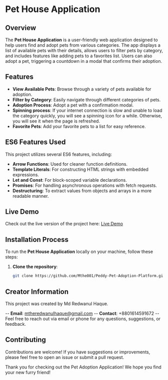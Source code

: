 # Pet House Application

## Overview  
The **Pet House Application** is a user-friendly web application designed to help users find and adopt pets from various categories. The app displays a list of available pets with their details, allows users to filter pets by category, and includes features like adding pets to a favorites list. Users can also adopt a pet, triggering a countdown in a modal that confirms their adoption.

## Features  
- **View Available Pets**: Browse through a variety of pets available for adoption.  
- **Filter by Category**: Easily navigate through different categories of pets.  
- **Adoption Process**: Adopt a pet with a confirmation modal.  
- **Spinning process**: If your internet connection is slow and unable to load the category quickly, you will see a spinning icon for a while. Otherwise, you will see it when the page is refreshed.  
- **Favorite Pets**: Add your favorite pets to a list for easy reference.

## ES6 Features Used  
This project utilizes several ES6 features, including:  
- **Arrow Functions**: Used for cleaner function definitions.  
- **Template Literals**: For constructing HTML strings with embedded expressions.  
- **Let and Const**: For block-scoped variable declarations.  
- **Promises**: For handling asynchronous operations with fetch requests.  
- **Destructuring**: To extract values from objects and arrays in a more readable manner.

## Live Demo  
Check out the live version of the project here: [Live Demo](https://quiet-hotteok-29aa49.netlify.app/)

## Installation Process  

To run the **Pet House Application** locally on your machine, follow these steps:

1. **Clone the repository**:  
   ```bash
   git clone https://github.com/Mthe001/Peddy-Pet-Adoption-Platform.git

## Creator Information
This project was created by Md Redwanul Haque.

-- **Email**: mtheredwanulhaque@gmail.com
-- **Contact**: +8801614591672
-- Feel free to reach out via email or phone for any questions, suggestions, or feedback.

## Contributing
Contributions are welcome! If you have suggestions or improvements, please feel free to open an issue or submit a pull request.

Thank you for checking out the Pet Adoption Application! We hope you find your new furry friend!
